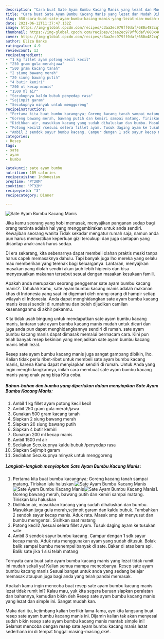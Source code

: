 ```yaml
---
description: "Cara buat Sate Ayam Bumbu Kacang Manis yang lezat dan Mudah Dibuat"
title: "Cara buat Sate Ayam Bumbu Kacang Manis yang lezat dan Mudah Dibuat"
slug: 650-cara-buat-sate-ayam-bumbu-kacang-manis-yang-lezat-dan-mudah-dibuat
date: 2021-06-12T11:37:47.132Z
image: https://img-global.cpcdn.com/recipes/c3aa2ec979ff0daf/680x482cq70/sate-ayam-bumbu-kacang-manis-foto-resep-utama.jpg
thumbnail: https://img-global.cpcdn.com/recipes/c3aa2ec979ff0daf/680x482cq70/sate-ayam-bumbu-kacang-manis-foto-resep-utama.jpg
cover: https://img-global.cpcdn.com/recipes/c3aa2ec979ff0daf/680x482cq70/sate-ayam-bumbu-kacang-manis-foto-resep-utama.jpg
author: Eliza Banks
ratingvalue: 4.9
reviewcount: 13
recipeingredient:
- "1 kg fillet ayam potong kecil kecil"
- "250 gram gula merahjawa"
- "500 gram kacang tanah"
- "2 siung bawang merah"
- "20 siung bawang putih"
- "4 butir kemiri"
- "200 ml kecap manis"
- "1500 ml air"
- "Secukupnya kaldu bubuk penyedap rasa"
- "Sejimpit garam"
- "Secukupnya minyak untuk menggoreng"
recipeinstructions:
- "Pertama kita buat bumbu kacangnya; Goreng kacang tanah sampai matang. Tiriskan lalu haluskan"
- "Goreng bawang merah, bawang putih dan kemiri sampai matang. Tiriskan lalu haluskan"
- "Didihkan air, masukkan kacang yang sudah dihaluskan dan bumbu. Masukkan juga gula merah,sejimpit garam dan kaldu bubuk. Tambahkan 2 sendok sayur kecap manis. Aduk rata. Masak smp air menyusut dan bumbu memgental. Sisihkan saat matang"
- "Potong kecil2 /sesuai selera fillet ayam. Tusuk daging ayam ke tusukan sate"
- "Ambil 3 sendok sayur bumbu kacang. Campur dengan 1 sdk sayur kecap manis. Aduk rata menggunakan ayam yang sudah ditusuk. Bolak balik sampai bumbu menempel banyak di sate. Bakar di atas bara api. Balik sate jika 1 sisi telah matang"
categories:
- Resep
tags:
- sate
- ayam
- bumbu

katakunci: sate ayam bumbu 
nutrition: 109 calories
recipecuisine: Indonesian
preptime: "PT20M"
cooktime: "PT32M"
recipeyield: "3"
recipecategory: Dinner

---
```



![Sate Ayam Bumbu Kacang Manis](https://img-global.cpcdn.com/recipes/c3aa2ec979ff0daf/680x482cq70/sate-ayam-bumbu-kacang-manis-foto-resep-utama.jpg)

Jika kamu seorang yang hobi memasak, menyajikan panganan sedap bagi orang tercinta adalah hal yang menggembirakan untuk anda sendiri. Kewajiban seorang  wanita Tidak sekadar mengatur rumah saja, namun anda pun harus memastikan keperluan gizi tercukupi dan juga santapan yang disantap anak-anak harus sedap.

Di era  sekarang, kita sebenarnya dapat membeli olahan praktis meski tanpa harus capek memasaknya dahulu. Tapi banyak juga lho mereka yang selalu mau memberikan yang terenak bagi keluarganya. Lantaran, menyajikan masakan yang diolah sendiri akan jauh lebih higienis dan bisa menyesuaikan makanan tersebut sesuai dengan masakan kesukaan famili. 



Apakah anda merupakan seorang penggemar sate ayam bumbu kacang manis?. Tahukah kamu, sate ayam bumbu kacang manis adalah makanan khas di Indonesia yang saat ini digemari oleh orang-orang di hampir setiap wilayah di Indonesia. Anda dapat menghidangkan sate ayam bumbu kacang manis kreasi sendiri di rumahmu dan boleh dijadikan camilan kesenanganmu di akhir pekanmu.

Kita tidak usah bingung untuk mendapatkan sate ayam bumbu kacang manis, lantaran sate ayam bumbu kacang manis mudah untuk dicari dan juga anda pun dapat menghidangkannya sendiri di rumah. sate ayam bumbu kacang manis dapat dimasak memalui bermacam cara. Kini pun telah banyak resep kekinian yang menjadikan sate ayam bumbu kacang manis lebih lezat.

Resep sate ayam bumbu kacang manis juga sangat gampang dibikin, lho. Kalian tidak perlu ribet-ribet untuk membeli sate ayam bumbu kacang manis, karena Kamu dapat menyiapkan sendiri di rumah. Untuk Anda yang ingin menghidangkannya, inilah cara membuat sate ayam bumbu kacang manis yang enak yang bisa Kita coba.

<!--inarticleads1-->

##### Bahan-bahan dan bumbu yang diperlukan dalam menyiapkan Sate Ayam Bumbu Kacang Manis:

1. Ambil 1 kg fillet ayam potong kecil kecil
1. Ambil 250 gram gula merah/jawa
1. Gunakan 500 gram kacang tanah
1. Siapkan 2 siung bawang merah
1. Siapkan 20 siung bawang putih
1. Siapkan 4 butir kemiri
1. Gunakan 200 ml kecap manis
1. Ambil 1500 ml air
1. Sediakan Secukupnya kaldu bubuk /penyedap rasa
1. Siapkan Sejimpit garam
1. Sediakan Secukupnya minyak untuk menggoreng




<!--inarticleads2-->

##### Langkah-langkah menyiapkan Sate Ayam Bumbu Kacang Manis:

1. Pertama kita buat bumbu kacangnya; Goreng kacang tanah sampai matang. Tiriskan lalu haluskan
<img src="https://img-global.cpcdn.com/steps/c7ac4a9ff10648f7/160x128cq70/sate-ayam-bumbu-kacang-manis-langkah-memasak-1-foto.jpg" alt="Sate Ayam Bumbu Kacang Manis"><img src="https://img-global.cpcdn.com/steps/1c1811a1b481e152/160x128cq70/sate-ayam-bumbu-kacang-manis-langkah-memasak-1-foto.jpg" alt="Sate Ayam Bumbu Kacang Manis"><img src="https://img-global.cpcdn.com/steps/136a74a078fdb13f/160x128cq70/sate-ayam-bumbu-kacang-manis-langkah-memasak-1-foto.jpg" alt="Sate Ayam Bumbu Kacang Manis">1. Goreng bawang merah, bawang putih dan kemiri sampai matang. Tiriskan lalu haluskan
1. Didihkan air, masukkan kacang yang sudah dihaluskan dan bumbu. Masukkan juga gula merah,sejimpit garam dan kaldu bubuk. Tambahkan 2 sendok sayur kecap manis. Aduk rata. Masak smp air menyusut dan bumbu memgental. Sisihkan saat matang
1. Potong kecil2 /sesuai selera fillet ayam. Tusuk daging ayam ke tusukan sate
1. Ambil 3 sendok sayur bumbu kacang. Campur dengan 1 sdk sayur kecap manis. Aduk rata menggunakan ayam yang sudah ditusuk. Bolak balik sampai bumbu menempel banyak di sate. Bakar di atas bara api. Balik sate jika 1 sisi telah matang




Ternyata cara buat sate ayam bumbu kacang manis yang lezat tidak rumit ini mudah sekali ya! Kalian semua mampu mencobanya. Resep sate ayam bumbu kacang manis Sesuai banget untuk anda yang sedang belajar memasak ataupun juga bagi anda yang telah pandai memasak.

Apakah kamu ingin mencoba buat resep sate ayam bumbu kacang manis lezat tidak rumit ini? Kalau mau, yuk kita segera buruan siapkan peralatan dan bahannya, kemudian bikin deh Resep sate ayam bumbu kacang manis yang lezat dan simple ini. Sangat mudah kan. 

Maka dari itu, ketimbang kalian berfikir lama-lama, ayo kita langsung buat resep sate ayam bumbu kacang manis ini. Dijamin kalian tak akan menyesal sudah bikin resep sate ayam bumbu kacang manis mantab simple ini! Selamat mencoba dengan resep sate ayam bumbu kacang manis lezat sederhana ini di tempat tinggal masing-masing,oke!.

